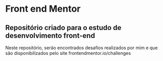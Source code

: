 # Front end Mentor

## Repositório criado para o estudo de desenvolvimento front-end

Neste repositório, serão encontrados desafios realizados por mim e que são disponibilizados pelo site frontendmentor.io/challenges
